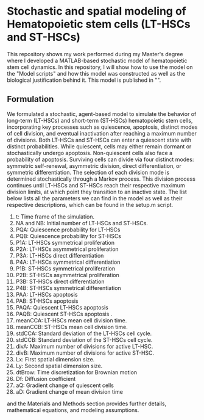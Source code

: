 # Stochastic and spatial modeling of Hematopoietic stem cells (LT-HSCs and ST-HSCs)
This repository shows my work performed during my Master's degree where I developed a MATLAB-based stochastic model of hematopoietic stem cell dynamics.
In this repository, I will show how to use the model on the "Model scripts" and how this model was constructed as well as the biological justification behind it. This model is published in "".
## Formulation
We formulated a stochastic, agent-based model to simulate the behavior of long-term (LT-HSCs) and short-term (ST-HSCs) hematopoietic stem cells, incorporating key processes such as quiescence, apoptosis, distinct modes of cell division, and eventual inactivation after reaching a maximum number of divisions. Both LT-HSCs and ST-HSCs can enter a quiescent state with distinct probabilities. While quiescent, cells may either remain dormant or stochastically undergo apoptosis. Non-quiescent cells also face a probability of apoptosis. Surviving cells can divide via four distinct modes: symmetric self-renewal, asymmetric division, direct differentiation, or symmetric differentiation. The selection of each division mode is determined stochastically through a Markov process. This division process continues until LT-HSCs and ST-HSCs reach their respective maximum division limits, at which point they transition to an inactive state. The list below lists all the parameters we can find in the model as well as their respective descriptions, which can be found in the setup.m script.

1. t:	Time frame of the simulation.
2. NA and NB:	Initial number of LT-HSCs and ST-HSCs.
3. PQA:	Quiescence probability for LT-HSCs
4. PQB:	Quiescence probability for ST-HSCs
5. P1A:	LT-HSCs symmetrical proliferation 
6. P2A:	LT-HSCs asymmetrical proliferation 
7. P3A:	LT-HSCs direct differentiation 
8. P4A:	LT-HSCs symmetrical differentiation 
9. P1B:	ST-HSCs symmetrical proliferation 
10. P2B:	ST-HSCs asymmetrical proliferation 
11. P3B:	ST-HSCs direct differentiation 
12. P4B:	ST-HSCs symmetrical differentiation 
13. PAA:	LT-HSCs apoptosis 
14. PAB: ST-HSCs apoptosis 
15. PAQA:	Quiescent LT-HSCs apoptosis 
16. PAQB:	Quiescent ST-HSCs apoptosis .
17. meanCCA:	LT-HSCs mean cell division time.
18. meanCCB:	ST-HSCs mean cell division time.
19. stdCCA:	Standard deviation of the LT-HSCs cell cycle.
20. stdCCB:	Standard deviation of the ST-HSCs cell cycle.
21. divA:	Maximum number of divisions for active LT-HSC.
22. divB:	Maximum number of divisions for active ST-HSC.
23. Lx:	First spatial dimension size.
24. Ly:	Second spatial dimension size.
25. dtBrow:	Time discretization for Brownian motion
26. Df:	Diffusion coefficient
27. aQ:	Gradient change of quiescent cells
28. aD:	Gradient change of mean division time





and the Materials and Methods section provides further details, mathematical equations, and modeling assumptions.







